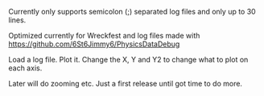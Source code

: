 Currently only supports semicolon (;) separated log files and only up to 30 lines.

Optimized currently for Wreckfest and log files made with https://github.com/6St6Jimmy6/PhysicsDataDebug

Load a log file. Plot it. Change the X, Y and Y2 to change what to plot on each axis.

Later will do zooming etc. Just a first release until got time to do more.
